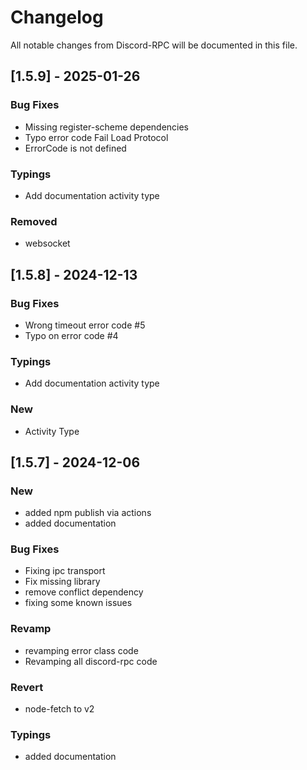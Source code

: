 # Changelog

All notable changes from Discord-RPC will be documented in this file.

## [1.5.9] - 2025-01-26

### Bug Fixes

- Missing register-scheme dependencies
- Typo error code Fail Load Protocol
- ErrorCode is not defined

### Typings

- Add documentation activity type

### Removed

- websocket

## [1.5.8] - 2024-12-13

### Bug Fixes

- Wrong timeout error code #5
- Typo on error code #4

### Typings

- Add documentation activity type

### New

- Activity Type

## [1.5.7] - 2024-12-06

### New

- added npm publish via actions
- added documentation

### Bug Fixes

- Fixing ipc transport
- Fix missing library
- remove conflict dependency
- fixing some known issues

### Revamp

- revamping error class code
- Revamping all discord-rpc code

### Revert

- node-fetch to v2

### Typings

- added documentation